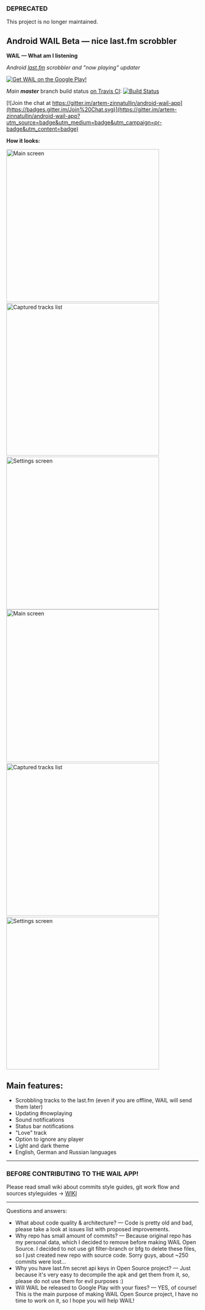 ### DEPRECATED
This project is no longer maintained.

## Android WAIL Beta — nice last.fm scrobbler
**WAIL — What am I listening** 

*Android [last.fm](http://last.fm) scrobbler and "now playing" updater*

[![Get WAIL on the Google Play!](http://developer.android.com/images/brand/en_generic_rgb_wo_60.png)](https://play.google.com/store/apps/details?id=com.artemzin.android.wail&referrer=utm_source%3Dgithub)

*Main* ***master*** branch build status [on Travis CI](https://travis-ci.org/artem-zinnatullin/android-wail-app): [![Build Status](https://travis-ci.org/artem-zinnatullin/android-wail-app.svg?branch=master)](https://travis-ci.org/artem-zinnatullin/android-wail-app)

[![Join the chat at https://gitter.im/artem-zinnatullin/android-wail-app](https://badges.gitter.im/Join%20Chat.svg)](https://gitter.im/artem-zinnatullin/android-wail-app?utm_source=badge&utm_medium=badge&utm_campaign=pr-badge&utm_content=badge)

**How it looks:**

<img src="screenshots/dark_main.png" alt="Main screen" height="400px"/>
&nbsp;<img src="screenshots/dark_tracks.png" alt="Captured tracks list" height="400px"/>
&nbsp;<img src="screenshots/dark_settings.png" alt="Settings screen" height="400px"/>

<img src="screenshots/light_main.png" alt="Main screen" height="400px"/>
&nbsp;<img src="screenshots/light_tracks.png" alt="Captured tracks list" height="400px"/>
&nbsp;<img src="screenshots/light_settings.png" alt="Settings screen" height="400px"/>

## Main features:
* Scrobbling tracks to the last.fm (even if you are offline, WAIL will send them later)
* Updating #nowplaying
* Sound notifications
* Status bar notifications
* "Love" track
* Option to ignore any player
* Light and dark theme
* English, German and Russian languages

-------------------
### BEFORE CONTRIBUTING TO THE WAIL APP!
Please read small wiki about commits style guides, git work flow and sources styleguides -> [WIKI](https://github.com/artem-zinnatullin/android-wail-app/wiki)  


-------------------
Questions and answers:

* What about code quality & architecture? — Code is pretty old and bad, please take a look at issues list with proposed improvements.
* Why repo has small amount of commits? — Because original repo has my personal data, which I decided to remove before making WAIL Open Source. I decided to not use git filter-branch or bfg to delete these files, so I just created new repo with source code. Sorry guys, about ~250 commits were lost...
* Why you have last.fm secret api keys in Open Source project? — Just because it's very easy to decompile the apk and get them from it, so, please do not use them for evil purposes :)
* Will WAIL be released to Google Play with your fixes? — YES, of course! This is the main purpose of making WAIL Open Source project, I have no time to work on it, so I hope you will help WAIL!
